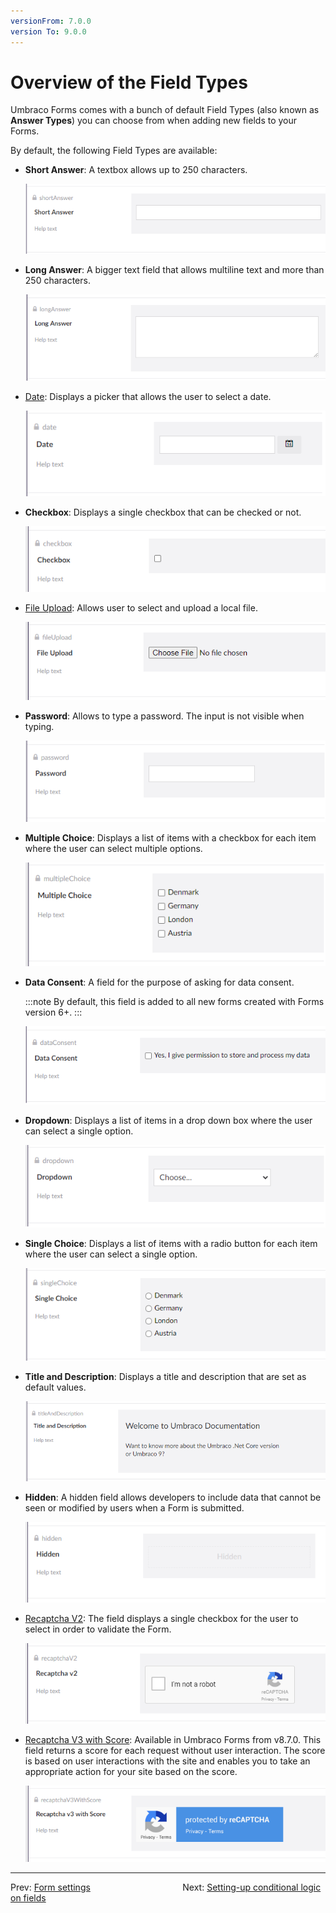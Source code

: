 ```yaml
---
versionFrom: 7.0.0
version To: 9.0.0
---
```


# Overview of the Field Types

Umbraco Forms comes with a bunch of default Field Types (also known as **Answer Types**) you can choose from when adding new fields to your Forms.

By default, the following Field Types are available:

- **Short Answer**:
    A textbox allows up to 250 characters.

    ![Textfield](images/shortanswer-v9.png)

- **Long Answer**:
    A bigger text field that allows multiline text and more than 250 characters.

    ![Textarea](images/longanswer-v9.png)

- [Date](Date):
    Displays a picker that allows the user to select a date.

    ![Datepicker](images/date-v9.png)

- **Checkbox**:
    Displays a single checkbox that can be checked or not.

    ![Checkbox](images/CheckBox-v9.png)

- [File Upload](FileUpload):
    Allows user to select and upload a local file.

    ![File upload](images/fileupload-v9.png)

- **Password**:
    Allows to type a password. The input is not visible when typing.

    ![Password field](images/password-v9.png)

- **Multiple Choice**:
    Displays a list of items with a checkbox for each item where the user can select multiple options.

    ![Checkboxlist](images/multiplechoice-v9.png)

- **Data Consent**:
    A field for the purpose of asking for data consent.

    :::note
    By default, this field is added to all new forms created with Forms version 6+.
    :::

    ![Data Consent](images/dataconsent-v9.png)

- **Dropdown**:
    Displays a list of items in a drop down box where the user can select a single option.

    ![Dropdownlist](images/dropdown-v9.png)

- **Single Choice**:
    Displays a list of items with a radio button for each item where the user can select a single option.

    ![singlechoice](images/singlechoice-v9.png)

- **Title and Description**:
    Displays a title and description that are set as default values.

    ![Radiobuttonlist](images/titleanddescription-v9.png)

- **Hidden**:
    A hidden field allows developers to include data that cannot be seen or modified by users when a Form is submitted.

    ![Hidden](images/hidden-v9.png)

- [Recaptcha V2](Recaptcha2):
    The field displays a single checkbox for the user to select in order to validate the Form.

    ![reCAPTCHA v2](images/recaptcha2-v9.png)

- [Recaptcha V3 with Score](Recaptcha3):
    Available in Umbraco Forms from v8.7.0. This field returns a score for each request without user interaction. The score is based on user interactions with the site and enables you to take an appropriate action for your site based on the score.

    ![reCAPTCHA v3](images/recaptcha3-v9.png)

---

Prev: [Form settings](../Form-Settings/index.md) &emsp; &emsp; &emsp; &emsp; &emsp; &emsp; &emsp; &emsp; Next: [Setting-up conditional logic on fields](../Conditional-Logic/index.md)
